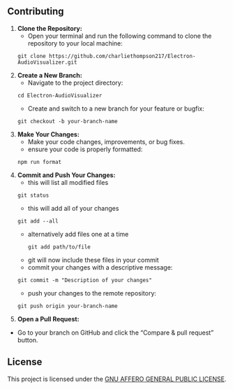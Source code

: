 ## Contributing

1. **Clone the Repository:**
   - Open your terminal and run the following command to clone the repository to your local machine:
   ```
   git clone https://github.com/charliethompson217/Electron-AudioVisualizer.git
   ```
2. **Create a New Branch:**
   - Navigate to the project directory:
   ```
   cd Electron-AudioVisualizer
   ```
   - Create and switch to a new branch for your feature or bugfix:
   ```
   git checkout -b your-branch-name
   ```
3. **Make Your Changes:**
   - Make your code changes, improvements, or bug fixes.
   - ensure your code is properly formatted:
   ```
   npm run format
   ```
4. **Commit and Push Your Changes:**
   - this will list all modified files
   ```
   git status
   ```
   - this will add all of your changes
   ```
   git add --all
   ```
   - alternatively add files one at a time
     ```
     git add path/to/file
     ```
   - git will now include these files in your commit
   - commit your changes with a descriptive message:
   ```
   git commit -m "Description of your changes"
   ```
   - push your changes to the remote repository:
   ```
   git push origin your-branch-name
   ```
5. **Open a Pull Request:**

- Go to your branch on GitHub and click the “Compare & pull request” button.

## License

This project is licensed under the [GNU AFFERO GENERAL PUBLIC LICENSE](LICENSE).

